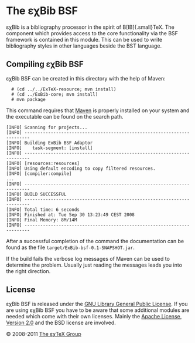 

The εχBib BSF
=============

εχBib is a bibliography processor in the spirit of
B[IB]{.small}TeX. The component which provides access to the
core functionality via the BSF framework is contained in this module.
This can be used to write bibliography styles in other languages beside
the BST language.

Compiling εχBib BSF
-------------------

εχBib BSF can be created in this directory with the help of Maven:

      # (cd ../../ExTeX-resource; mvn install)
      # (cd ../ExBib-core; mvn install)
      # mvn package

This command requires that [Maven](http://maven.apache.org) is properly
installed on your system and the executable can be found on the search
path.

``` {.output}
[INFO] Scanning for projects...
[INFO] ------------------------------------------------------------------------
[INFO] Building ExBib BSF Adaptor
[INFO]    task-segment: [install]
[INFO] ------------------------------------------------------------------------
[INFO] [resources:resources]
[INFO] Using default encoding to copy filtered resources.
[INFO] [compiler:compile]
...
[INFO] ------------------------------------------------------------------------
[INFO] BUILD SUCCESSFUL
[INFO] ------------------------------------------------------------------------
[INFO] Total time: 6 seconds
[INFO] Finished at: Tue Sep 30 13:23:49 CEST 2008
[INFO] Final Memory: 8M/14M
[INFO] ------------------------------------------------------------------------
```

After a successful completion of the command the documentation can be
found as the file `target/ExBib-bsf-0.1-SNAPSHOT.jar`.

If the build fails the verbose log messages of Maven can be used to
determine the problem. Usually just reading the messages leads you into
the right direction.

License
-------

εχBib BSF is released under the [GNU Library General Public
License](LICENSE.md). If you are using εχBib BSF you have to be aware
that some additional modules are needed which come with their own
licenses. Mainly the [Apache License, Version
2.0](http://www.apache.org/licenses/LICENSE-2.0.html) and the BSD
license are involved.

© 2008-2011 [The εχTeX Group](mailto:extex@dante.de)
